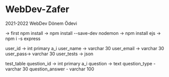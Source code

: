 # WebDev-Zafer
2021-2022 WebDev Dönem Ödevi

-> first npm install
-> npm install --save-dev nodemon
-> npm install ejs
-> npm i -s express

user_id -> int primary a_i
user_name -> varchar 30
user_email -> varchar 30
user_pass-> varchar 30
user_tests -> json

test_table
question_id -> int primary a_i
question -> text
question_type - varchar 30
question_answer - varchar 100

